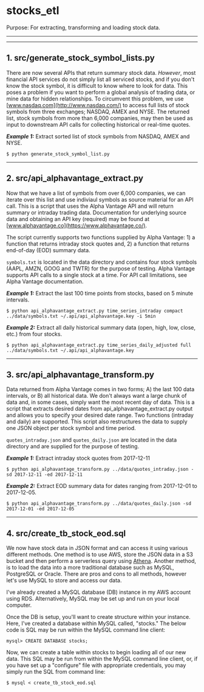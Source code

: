 # stocks_etl
Purpose: For extracting, transforming and loading stock data.

-----------
-----------

## 1. src/generate_stock_symbol_lists.py

There are now several APIs that return summary stock data. *However*, most financial API services do not simply list all serviced stocks, and if you don't know the stock symbol, it is difficult to know where to look for data. This poses a problem if you want to perform a global analysis of trading data, or mine data for hidden relationships. To circumvent this problem, we use [www.nasdaq.com](http://www.nasdaq.com/) to access full lists of stock symbols from three exchanges; NASDAQ, AMEX and NYSE. The returned list, stock symbols from more than 6,000 companies, may then be used as input to downstream API calls for collecting historical or real-time quotes.

***Example 1:*** Extract sorted list of stock symbols from NASDAQ, AMEX and NYSE.
```
$ python generate_stock_symbol_list.py
```

-----------

## 2. src/api_alphavantage_extract.py

Now that we have a list of symbols from over 6,000 companies, we can iterate over this list and use indiviaul symbols as source material for an API call. This is a script that uses the Alpha Vantage API and will return summary or intraday trading data. Documentation for underlying source data and obtaining an API key (required) may be found at [www.alphavantage.co](https://www.alphavantage.co/).

The script currently supports two functions supplied by Alpha Vantage: 1) a function that returns intraday stock quotes and, 2) a function that returns end-of-day (EOD) summary data.

`symbols.txt` is located in the data directory and contains four stock symbols (AAPL, AMZN, GOOG and TWTR) for the purpose of testing. Alpha Vantage supports API calls to a single stock at a time. For API call limitations, see Alpha Vantage documentation.


***Example 1:*** Extract the last 100 time points from stocks, based on 5 minute intervals.
```
$ python api_alphavantage_extract.py time_series_intraday compact ../data/symbols.txt ~/.api/api_alphavantage.key -i 5min 
```

***Example 2:*** Extract all daily historical summary data (open, high, low, close, etc.) from four stocks.
```
$ python api_alphavantage_extract.py time_series_daily_adjusted full ../data/symbols.txt ~/.api/api_alphavantage.key
```

-----------

## 3. src/api_alphavantage_transform.py

Data returned from Alpha Vantage comes in two forms; A) the last 100 data intervals, or B) all historical data. We don't always want a large chunk of data and, in some cases, simply want the most recent day of data. This is a script that extracts desired dates from api_alphavantage_extract.py output and allows you to specify your desired date range. Two functions (intraday and daily) are supported. This script also restructures the data to supply one JSON object per stock symbol and time period. 

`quotes_intraday.json` and `quotes_daily.json` are located in the data directory and are supplied for the purpose of testing.


***Example 1:*** Extract intraday stock quotes from 2017-12-11
```
$ python api_alphavantage_transform.py ../data/quotes_intraday.json -sd 2017-12-11 -ed 2017-12-11
```

***Example 2:*** Extract EOD summary data for dates ranging from 2017-12-01 to 2017-12-05.
```
$ python api_alphavantage_transform.py ../data/quotes_daily.json -sd 2017-12-01 -ed 2017-12-05
```

-----------

## 4. src/create_tb_stock_eod.sql

We now have stock data in JSON format and can access it using various different methods. One method is to use AWS, store the JSON data in a S3 bucket and then perform a serverless query using [Athena](https://aws.amazon.com/athena/). Another method, is to load the data into a more traditional database such as MySQL, PostgreSQL or Oracle. There are pros and cons to all methods, however let's use MySQL to store and access our data.

I've already created a MySQL database (DB) instance in my AWS account using RDS. Alternatively, MySQL may be set up and run on your local computer.

Once the DB is setup, you'll want to create structure within your instance. Here, I've created a database within MySQL called, "stocks." The below code is SQL may be run within the MySQL command line client:
```
mysql> CREATE DATABASE stocks;
```

Now, we can create a table within stocks to begin loading all of our new data. This SQL may be run from within the MySQL command line client, or, if you have set up a "configure" file with appropriate credentials, you may simply run the SQL from command line:
```
$ mysql < create_tb_stock_eod.sql
```

